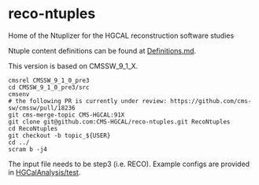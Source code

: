 # reco-ntuples
Home of the Ntuplizer for the HGCAL reconstruction software studies

Ntuple content definitions can be found at [Definitions.md](Definitions.md).

This version is based on CMSSW_9_1_X.

```
cmsrel CMSSW_9_1_0_pre3
cd CMSSW_9_1_0_pre3/src
cmsenv
# the following PR is currently under review: https://github.com/cms-sw/cmssw/pull/18236
git cms-merge-topic CMS-HGCAL:91X
git clone git@github.com:CMS-HGCAL/reco-ntuples.git RecoNtuples
cd RecoNtuples
git checkout -b topic_${USER}
cd ../
scram b -j4
```

The input file needs to be step3 (i.e. RECO). Example configs are provided in [HGCalAnalysis/test](HGCalAnalysis/test).
